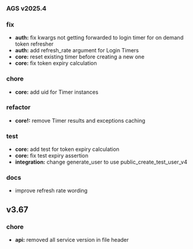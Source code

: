 ### AGS v2025.4
### fix
- **auth:** fix kwargs not getting forwarded to login timer for on demand token refresher
- **auth:** add refresh_rate argument for Login Timers
- **core:** reset existing timer before creating a new one
- **core:** fix token expiry calculation
### chore
- **core:** add uid for Timer instances
### refactor
- **core!:** remove Timer results and exceptions caching
### test
- **core:** add test for token expiry calculation
- **core:** fix test expiry assertion
- **integration:** change generate_user to use public_create_test_user_v4
### docs
- improve refresh rate wording

## v3.67
### chore
- **api:** removed all service version in file header